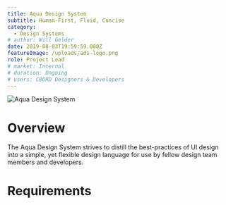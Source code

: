 ```yaml
---
title: Aqua Design System
subtitle: Human-First, Fluid, Concise
category:
  - Design Systems
# author: Will Gelder
date: 2019-08-03T19:59:59.000Z
featureImage: /uploads/ads-logo.png
role: Project Lead
# market: Internal
# duration: Ongoing
# users: CBORD Designers & Developers
---
```

![Aqua Design System](/uploads/ads-logo.png)
# Overview
The Aqua Design System strives to distill the best-practices of UI design into a simple, yet flexible design language for use by fellow design team members and developers. 

# Requirements

